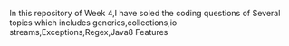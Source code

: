 In this repository of Week 4,I have soled the coding questions of Several topics which includes generics,collections,io streams,Exceptions,Regex,Java8 Features
